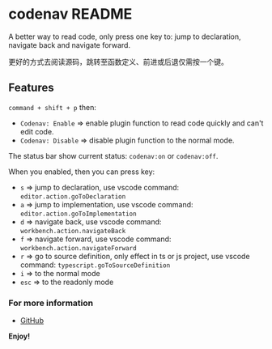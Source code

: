 # codenav README

A better way to read code, only press one key to: jump to declaration, navigate back and navigate forward.

更好的方式去阅读源码，跳转至函数定义、前进或后退仅需按一个键。

## Features

`command + shift + p` then:

- `Codenav: Enable` => enable plugin function to read code quickly and can't edit code.
- `Codenav: Disable` => disable plugin function to the normal mode.

The status bar show current status: `codenav:on` or `codenav:off`.

When you enabled, then you can press key:

- `s` => jump to declaration, use vscode command: `editor.action.goToDeclaration`
- `a` => jump to implementation, use vscode command: `editor.action.goToImplementation`
- `d` => navigate back, use vscode command: `workbench.action.navigateBack`
- `f` => navigate forward, use vscode command: `workbench.action.navigateForward`
- `r` => go to source definition, only effect in ts or js project, use vscode command: `typescript.goToSourceDefinition`
- `i` => to the normal mode
- `esc` => to the readonly mode

### For more information

* [GitHub](https://github.com/lqqyt2423/codenav)

**Enjoy!**
